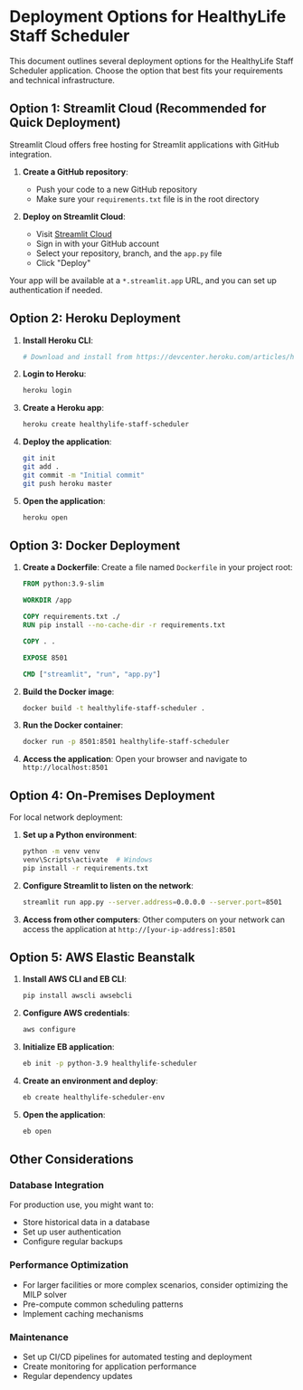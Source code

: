 # Deployment Options for HealthyLife Staff Scheduler

This document outlines several deployment options for the HealthyLife Staff Scheduler application. Choose the option that best fits your requirements and technical infrastructure.

## Option 1: Streamlit Cloud (Recommended for Quick Deployment)

Streamlit Cloud offers free hosting for Streamlit applications with GitHub integration.

1. **Create a GitHub repository**:
   - Push your code to a new GitHub repository
   - Make sure your `requirements.txt` file is in the root directory

2. **Deploy on Streamlit Cloud**:
   - Visit [Streamlit Cloud](https://streamlit.io/cloud)
   - Sign in with your GitHub account
   - Select your repository, branch, and the `app.py` file
   - Click "Deploy"

Your app will be available at a `*.streamlit.app` URL, and you can set up authentication if needed.

## Option 2: Heroku Deployment

1. **Install Heroku CLI**:
   ```bash
   # Download and install from https://devcenter.heroku.com/articles/heroku-cli
   ```

2. **Login to Heroku**:
   ```bash
   heroku login
   ```

3. **Create a Heroku app**:
   ```bash
   heroku create healthylife-staff-scheduler
   ```

4. **Deploy the application**:
   ```bash
   git init
   git add .
   git commit -m "Initial commit"
   git push heroku master
   ```

5. **Open the application**:
   ```bash
   heroku open
   ```

## Option 3: Docker Deployment

1. **Create a Dockerfile**:
   Create a file named `Dockerfile` in your project root:
   ```dockerfile
   FROM python:3.9-slim
   
   WORKDIR /app
   
   COPY requirements.txt ./
   RUN pip install --no-cache-dir -r requirements.txt
   
   COPY . .
   
   EXPOSE 8501
   
   CMD ["streamlit", "run", "app.py"]
   ```

2. **Build the Docker image**:
   ```bash
   docker build -t healthylife-staff-scheduler .
   ```

3. **Run the Docker container**:
   ```bash
   docker run -p 8501:8501 healthylife-staff-scheduler
   ```

4. **Access the application**:
   Open your browser and navigate to `http://localhost:8501`

## Option 4: On-Premises Deployment

For local network deployment:

1. **Set up a Python environment**:
   ```bash
   python -m venv venv
   venv\Scripts\activate  # Windows
   pip install -r requirements.txt
   ```

2. **Configure Streamlit to listen on the network**:
   ```bash
   streamlit run app.py --server.address=0.0.0.0 --server.port=8501
   ```

3. **Access from other computers**:
   Other computers on your network can access the application at `http://[your-ip-address]:8501`

## Option 5: AWS Elastic Beanstalk

1. **Install AWS CLI and EB CLI**:
   ```bash
   pip install awscli awsebcli
   ```

2. **Configure AWS credentials**:
   ```bash
   aws configure
   ```

3. **Initialize EB application**:
   ```bash
   eb init -p python-3.9 healthylife-scheduler
   ```

4. **Create an environment and deploy**:
   ```bash
   eb create healthylife-scheduler-env
   ```

5. **Open the application**:
   ```bash
   eb open
   ```

## Other Considerations

### Database Integration
For production use, you might want to:
- Store historical data in a database
- Set up user authentication
- Configure regular backups

### Performance Optimization
- For larger facilities or more complex scenarios, consider optimizing the MILP solver
- Pre-compute common scheduling patterns
- Implement caching mechanisms

### Maintenance
- Set up CI/CD pipelines for automated testing and deployment
- Create monitoring for application performance
- Regular dependency updates

